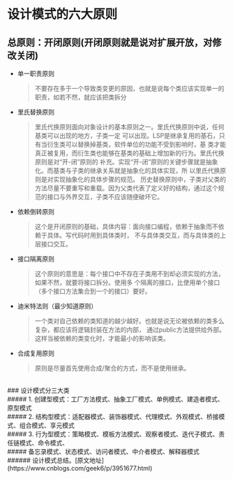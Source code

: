 设计模式的六大原则
=
总原则：开闭原则(开闭原则就是说对扩展开放，对修改关闭)<br/>
-
* 单一职责原则
  >不要存在多于一个导致类变更的原因，也就是说每个类应该实现单一的职责，如若不然，就应该把类拆分
* 里氏替换原则
   >里氏代换原则面向对象设计的基本原则之一。里氏代换原则中说，任何基类可以出现的地方，子类一定
   >可以出现。LSP是继承复用的基石，只有当衍生类可以替换掉基类，软件单位的功能不受到影响时，基
   >类才能真正被复用，而衍生类也能够在基类的基础上增加新的行为。里氏代换原则是对“开-闭”原则的
   >补充。实现“开-闭”原则的关键步骤就是抽象化。而基类与子类的继承关系就是抽象化的具体实现，所
   >以里氏代换原则是对实现抽象化的具体步骤的规范。
   >历史替换原则中，子类对父类的方法尽量不要重写和重载。因为父类代表了定义好的结构，通过这个规
   >范的接口与外界交互，子类不应该随便破坏它。
* 依赖倒转原则
   >这个是开闭原则的基础，具体内容：面向接口编程，依赖于抽象而不依赖于具体。写代码时用到具体类时，
   >不与具体类交互，而与具体类的上层接口交互。
* 接口隔离原则
  >这个原则的意思是：每个接口中不存在子类用不到却必须实现的方法，如果不然，就要将接口拆分。使用多
  >个隔离的接口，比使用单个接口（多个接口方法集合到一个的接口）要好。 
* 迪米特法则（最少知道原则）
  >一个类对自己依赖的类知道的越少越好。也就是说无论被依赖的类多么复杂，都应该将逻辑封装在方法的内部，
  >通过public方法提供给外部。这样当被依赖的类变化时，才能最小的影响该类。  
* 合成复用原则
  >原则是尽量首先使用合成/聚合的方式，而不是使用继承。
<br/>
###  设计模式分三大类<br/>
#####  1. 创建型模式：工厂方法模式、抽象工厂模式、单例模式、建造者模式、原型模式<br/>
#####  2. 结构型模式：适配器模式、装饰器模式、代理模式、外观模式、桥接模式、组合模式、享元模式<br/>
#####  3. 行为型模式：策略模式、模板方法模式、观察者模式、迭代子模式、责任链模式、命令模式、<br/>
#####  备忘录模式、状态模式、访问者模式、中介者模式、解释器模式<br/>
######  设计模式总结。[原文地址](https://www.cnblogs.com/geek6/p/3951677.html)